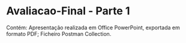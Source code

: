 # Avaliacao-Final - Parte 1
Contém:
Apresentação realizada em Office PowerPoint, exportada em formato PDF;
Ficheiro Postman Collection.
